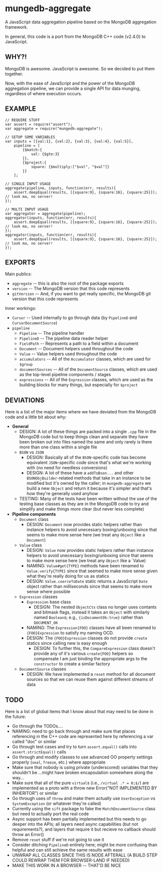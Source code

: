 mungedb-aggregate
=================
A JavaScript data aggregation pipeline based on the MongoDB aggregation framework.

In general, this code is a port from the MongoDB C++ code (v2.4.0) to JavaScript.


WHY?!
-----
MongoDB is awesome. JavaScript is awesome. So we decided to put them together.

Now, with the ease of JavaScript and the power of the MongoDB aggregation pipeline, we can provide a single API for data munging, regardless of where execution occurs.


EXAMPLE
-------
```
// REQUIRE STUFF
var assert = require("assert");
var aggregate = require("mungedb-aggregate");

// SETUP SOME VARIABLES
var inputs = [{val:1}, {val:2}, {val:3}, {val:4}, {val:5}],
	pipeline = [
		{$match:{
			val: {$gte:3}
		}},
		{$project:{
			square: {$multiply:["$val", "$val"]}
		}}
	];

// SINGLE INPUT USAGE
aggregate(pipeline, inputs, function(err, results){
	assert.deepEqual(results, [{square:9}, {square:16}, {square:25}]);	// look ma, no server!
});

// MULTI INPUT USAGE
var aggregator = aggregate(pipeline);
aggregator(inputs, function(err, results){
	assert.deepEqual(results, [{square:9}, {square:16}, {square:25}]);	// look ma, no server!
});
aggregator(inputs, function(err, results){
	assert.deepEqual(results, [{square:9}, {square:16}, {square:25}]);	// look ma, no server!
});

```


EXPORTS
-------
Main publics:

* `aggregate` -- this is also the root of the package exports
* `version`  --  The MongoDB version that this code represents
* `gitVersion`  --  And, if you want to get really specific, the MongoDB git version that this code represents

Inner workings:

* `Cursor` -- Used internally to go through data (by `PipelineD` and `CursorDocumentSource`)
* `pipeline`
  * `Pipeline`  --  The pipeline handler
  * `PipelineD`  --  The pipeline data reader helper
  * `FieldPath`  --  Represents a path to a field within a document
  * `Document`  --  Document helpers used throughout the code
  * `Value`  --  Value helpers used throughout the code
  * `accumulators`  --  All of the `Accumulator` classes, which are used for `$group`
  * `documentSources`  --  All of the `DocumentSource` classes, which are used as the top-level pipeline components / stages
  * `expressions`  --  All of the `Expression` classes, which are used as the building blocks for many things, but especially for `$project`


DEVIATIONS
----------
Here is a list of the major items where we have deviated from the MongoDB code and a little bit about why:

  * **General**
    * DESIGN: A lot of these things are packed into a single `.cpp` file in the MongoDB code but to keep things clean and separate they have been broken out into files named the same and only rarely is there more than one class within a single file
    * `BSON` vs `JSON`
      * DESIGN: Basically all of the `BSON`-specific code has become equivalent `JSON`-specific code since that's what we're working with (no need for needless conversions)
      * DESIGN: A lot of these have a `addToBson...` and other `BSONObjBuilder`-related methods that take in an instance to be modified but it's owned by the caller; in `mungedb-aggregate` we build a new `Object` and return it because it's simpler and that's how they're generally used anyhow
    * TESTING: Many of the tests have been written without the use of the testing base classes as they are in the MongoDB code to try and simplify and make things more clear (but never less complete)
  * **Pipeline components**
    * `Document` class
      * DESIGN: `Document` now provides static helpers rather than instance helpers to avoid unecessary boxing/unboxing since that seems to make more sense here (we treat any `Object` like a `Document`)
    * `Value` class
      * DESIGN: `Value` now provides static helpers rather than instance helpers to avoid unecessary boxing/unboxing since that seems to make more sense here (we treat any `Object` like a `Value)
      * NAMING: `Value#get{TYPE}` methods have been renamed to `Value.verify{TYPE}` since that seemed to make more sense given what they're really doing for us as statics
      * DESIGN: `Value.coerceToDate` static returns a JavaScript `Date` object rather than milliseconds since that seems to make more sense where possible
    * `Expression` classes
      * `Expression` base class
        * DESIGN: The nested `ObjectCtx` class no longer uses contants and bitmask flags, instead it takes an `Object` with similarly named `Boolean`s; e.g., `{isDocumentOk:true}` rather than `DOCUMENT_OK`
      * NAMING: The `Expression{FOO}` classes have all been renamed to `{FOO}Expression` to satisfy my naming OCD.
      * DESIGN: The `{FOO}Expression` classes do not provide `create` statics since calling new is easy enough
        * DESIGN: To further this, the `CompareExpression` class doesn't provide any of it's various `create{FOO}` helpers so compensate I am just binding the appropriate args to the `constructor` to create a similar factory
    * `DocumentSource` classes
      * DESIGN: We have implemented a `reset` method for all document sources so that we can reuse them against different streams of data


TODO
----
Here is a list of global items that I know about that may need to be done in the future:

  * Go through the TODOs....
  * NAMING: need to go back through and make sure that places referencing <Document> in the C++ code are represented here by referencing a var called "doc" or similar
  * Go through test cases and try to turn `assert.equal()` calls into `assert.strictEqual()` calls
  * Go through and modify classes to use advanced OO property settings properly (`seal`, `freeze`, etc.) where appropriate
  * Make sure that nobody is using private (underscored) variables that they shouldn't be ...might have broken encapsulation somewhere along the way...
  * Make sure that all of the pure `virtual`s (i.e., `/virtual .* = 0;$/`) are implemented as a proto with a throw new Error("NOT IMPLEMENTED BY INHERITOR") or similar
  * Go through uses of `throw` and make them actually use `UserException` vs `SystemException` (or whatever they're called)
  * Currently using the `sift` package to fake the `MatchDocumentSource` class but need to actually port the real code
  * Async support has been partially implemented but this needs to go deeper into the APIs; all layers need async capabilities (but not requirements?), and layers that require it but recieve no callback should throw an Error()
  * Remove `reset` stuff if we're not going to use it
  * Consider ditching `PipelineD` entirely here; might be more confusing than helpful and can still achieve the same results with ease
  * UNWRAP ALL CLASSES SINCE THIS IS NODE AFTERALL (A BUILD STEP COULD REWRAP THEM FOR BROWSER-LAND IF NEEDED)
  * MAKE THIS WORK IN A BROWSER -- THAT'D BE NICE
